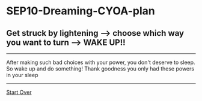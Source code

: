 # SEP10-Dreaming-CYOA-plan
## Get struck by lightening --> choose which way you want to turn --> WAKE UP!!
---
After making such bad choices with your power, you don't deserve to sleep. So wake up and do something! Thank goodness you only had these powers in your sleep

---

[Start Over](../home.md)
